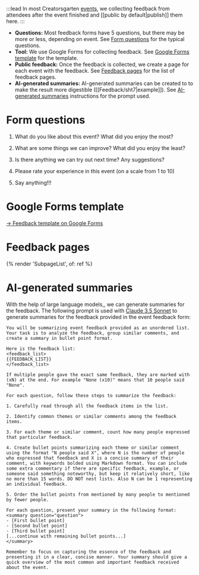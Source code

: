 :::lead
In most Creatorsgarten [events](/events), we collecting feedback from attendees after the event finished and [[public by default|publish]] them here.
:::

- **Questions:** Most feedback forms have 5 questions, but there may be more or less, depending on event. See [Form questions](#form-questions) for the typical questions.
- **Tool:** We use Google Forms for collecting feedback. See [Google Forms template](#google-forms-template) for the template.
- **Public feedback:** Once the feedback is collected, we create a page for each event with the feedback. See [Feedback pages](#feedback-pages) for the list of feedback pages.
- **AI-generated summaries:** AI-generated summaries can be created to to make the result more digestible ([[Feedback/sht7|example]]). See [AI-generated summaries](#ai-generated-summaries) instructions for the prompt used.

# Form questions

1. What do you like about this event? What did you enjoy the most?

2. What are some things we can improve? What did you enjoy the least?

3. Is there anything we can try out next time? Any suggestions?

4. Please rate your experience in this event (on a scale from 1 to 10)

5. Say anything!!!

# Google Forms template

[&rarr; Feedback template on Google Forms](https://docs.google.com/forms/d/e/1FAIpQLScKIdMybaZNWKYhO5nOxzBgM-YzPagF27qlTJarVe3yvHXKEg/viewform?usp=sf_link)

# Feedback pages

{% render 'SubpageList', of: ref %}

# AI-generated summaries

With the help of large language models,, we can generate summaries for the feedback. The following prompt is used with [Claude 3.5 Sonnet](https://www.anthropic.com/news/claude-3-5-sonnet) to generate summaries for the feedback provided in the event feedback form:

```
You will be summarizing event feedback provided as an unordered list. Your task is to analyze the feedback, group similar comments, and create a summary in bullet point format.

Here is the feedback list:
<feedback_list>
{{FEEDBACK_LIST}}
</feedback_list>

If multiple people gave the exact same feedback, they are marked with (xN) at the end. For example "None (x10)" means that 10 people said "None".

For each question, follow these steps to summarize the feedback:

1. Carefully read through all the feedback items in the list.

2. Identify common themes or similar comments among the feedback items.

3. For each theme or similar comment, count how many people expressed that particular feedback.

4. Create bullet points summarizing each theme or similar comment using the format "N people said X", where N is the number of people who expressed that feedback and X is a concise summary of their comment, with keywords bolded using Markdown format. You can include some extra commentary if there are specific feedback, example, or someone said something noteworthy, but keep it relatively short, like no more than 15 words. DO NOT nest lists. Also N can be 1 representing an individual feedback.

5. Order the bullet points from mentioned by many people to mentioned by fewer people.

For each question, present your summary in the following format:
<summary question="question">
- [First bullet point]
- [Second bullet point]
- [Third bullet point]
[...continue with remaining bullet points...]
</summary>

Remember to focus on capturing the essence of the feedback and presenting it in a clear, concise manner. Your summary should give a quick overview of the most common and important feedback received about the event.
```
